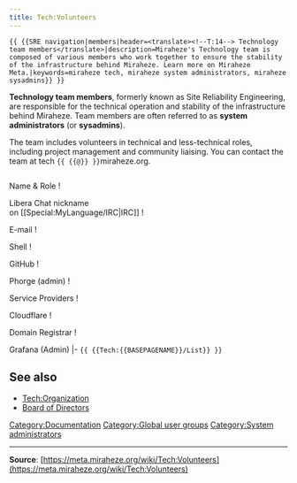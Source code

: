 ```yaml
---
title: Tech:Volunteers
---
```


 `{{ {{SRE navigation|members|header=<translate><!--T:14--> Technology team members</translate>|description=Miraheze's Technology team is composed of various members who work together to ensure the stability of the infrastructure behind Miraheze. Learn more on Miraheze Meta.|keywords=miraheze tech, miraheze system administrators, miraheze sysadmins}} }}`
<!--T:1-->

**Technology team members**, formerly known as Site Reliability Engineering, are responsible for the technical operation and stability of the infrastructure behind Miraheze. Team members are often referred to as **system administrators** (or **sysadmins**).

<!--T:15-->

The team includes volunteers in technical and less-technical roles, including project management and community liaising. You can contact the team at tech `{{ {{@}} }}`miraheze.org.
<div style="width: 100%; overflow: auto;>
{| class="wikitable center"
|-
! class="unsortable"| [ `{{ {{fullurl:Tech:Volunteers/List|action=edit}} }}` +/-]
! 
<!--T:3-->

Name & Role
! 
<!--T:4-->

Libera Chat nickname <br /> on [[Special:MyLanguage/IRC|IRC]]
! 
<!--T:5-->

E-mail
! 
<!--T:6-->

Shell
! 
<!--T:7-->

GitHub
! 
<!--T:8-->

Phorge (admin)
! 
<!--T:9-->

Service Providers
! 
<!--T:16-->

Cloudflare
! 
<!--T:10-->

Domain Registrar
! 
<!--T:11-->

Grafana (Admin)
|- `{{ {{Tech:{{BASEPAGENAME}}/List}} }}`

## See also 

<!--T:12-->
* [Tech:Organization](/tech-docs/techorganization)
* [Board of Directors](https://meta.miraheze.org/wiki/Board_of_Directors)

[Category:Documentation](https://meta.miraheze.org/wiki/Category:Documentation)
[Category:Global user groups](https://meta.miraheze.org/wiki/Category:Global_user_groups)
[Category:System administrators](https://meta.miraheze.org/wiki/Category:System_administrators)

----
**Source**: [https://meta.miraheze.org/wiki/Tech:Volunteers](https://meta.miraheze.org/wiki/Tech:Volunteers)